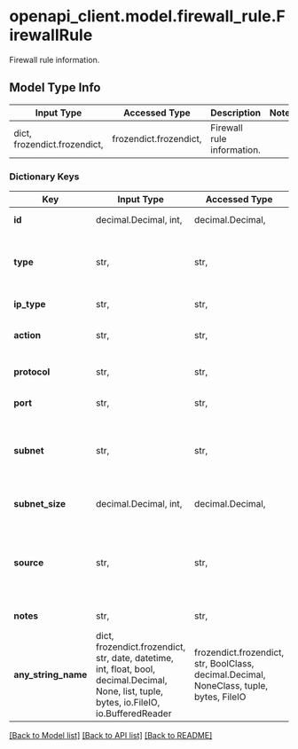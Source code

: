 # openapi_client.model.firewall_rule.FirewallRule

Firewall rule information.

## Model Type Info
Input Type | Accessed Type | Description | Notes
------------ | ------------- | ------------- | -------------
dict, frozendict.frozendict,  | frozendict.frozendict,  | Firewall rule information. | 

### Dictionary Keys
Key | Input Type | Accessed Type | Description | Notes
------------ | ------------- | ------------- | ------------- | -------------
**id** | decimal.Decimal, int,  | decimal.Decimal,  | A unique ID for the Firewall Rule. | [optional] 
**type** | str,  | str,  | This field is deprecated. Use &#x60;ip_type&#x60; instead.  The type of IP rule.  * v4 * v6 | [optional] 
**ip_type** | str,  | str,  | The type of IP rule.  * v4 * v6 | [optional] 
**action** | str,  | str,  | Action to take when this rule is met.  * accept | [optional] 
**protocol** | str,  | str,  | The protocol for this rule.  * ICMP * TCP * UDP * GRE  | [optional] 
**port** | str,  | str,  | Port or port range for this rule. | [optional] 
**subnet** | str,  | str,  | IP address representing a subnet. The IP address format must match with the \&quot;ip_type\&quot; parameter value. | [optional] 
**subnet_size** | decimal.Decimal, int,  | decimal.Decimal,  | The number of bits for the netmask in CIDR notation. Example: 24 | [optional] 
**source** | str,  | str,  | If the source string is given a value of \&quot;cloudflare\&quot; subnet and subnet_size will both be ignored. Possible values:  |   | Value | Description | | - | ------ | ------------- | |   | \&quot;\&quot; | Use the value from &#x60;subnet&#x60; and &#x60;subnet_size&#x60;. | |   | cloudflare | Allow all of Cloudflare&#x27;s IP space through the firewall | | [optional] 
**notes** | str,  | str,  | User-supplied notes for this rule. | [optional] 
**any_string_name** | dict, frozendict.frozendict, str, date, datetime, int, float, bool, decimal.Decimal, None, list, tuple, bytes, io.FileIO, io.BufferedReader | frozendict.frozendict, str, BoolClass, decimal.Decimal, NoneClass, tuple, bytes, FileIO | any string name can be used but the value must be the correct type | [optional]

[[Back to Model list]](../../openapi-client/README.md#documentation-for-models) [[Back to API list]](../../openapi-client/README.md#documentation-for-api-endpoints) [[Back to README]](../../openapi-client/README.md)

